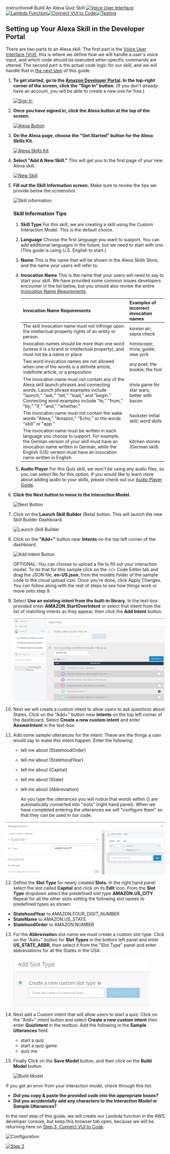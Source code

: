 instructions# Build An Alexa Quiz Skill
[![Voice User Interface](https://m.media-amazon.com/images/G/01/mobile-apps/dex/alexa/alexa-skills-kit/tutorials/navigation/1-on._TTH_.png)](1-voice-user-interface.md)[![Lambda Function](https://m.media-amazon.com/images/G/01/mobile-apps/dex/alexa/alexa-skills-kit/tutorials/navigation/2-off._TTH_.png)](2-lambda-function.md)[![Connect VUI to Code](https://m.media-amazon.com/images/G/01/mobile-apps/dex/alexa/alexa-skills-kit/tutorials/navigation/3-off._TTH_.png)](3-connect-vui-to-code.md)[![Testing](https://m.media-amazon.com/images/G/01/mobile-apps/dex/alexa/alexa-skills-kit/tutorials/navigation/4-off._TTH_.png)](4-testing.md)

## Setting up Your Alexa Skill in the Developer Portal

There are two parts to an Alexa skill. The first part is the [Voice User Interface (VUI)](https://developer.amazon.com/public/solutions/alexa/alexa-skills-kit/docs/defining-the-voice-interface), this is where we define how we will handle a user's voice input, and which code should be executed when specific commands are uttered.  The second part is the actual code logic for our skill, and we will handle that in [the next step](/instructions/2-lambda-function.md) of this guide.

1.  **To get started, go to the [Amazon Developer Portal](http://developer.amazon.com).  In the top-right corner of the screen, click the "Sign In" button.**
(If you don't already have an account, you will be able to create a new one for free.)

    [![Sign In](https://m.media-amazon.com/images/G/01/mobile-apps/dex/alexa/alexa-skills-kit/tutorials/general/1-1-developer-portal._TTH_.png)](http://developer.amazon.com)

2.  **Once you have signed in, click the Alexa button at the top of the screen.**

    [![Alexa Button](https://m.media-amazon.com/images/G/01/mobile-apps/dex/alexa/alexa-skills-kit/tutorials/general/1-2-alexa-button._TTH_.png)](https://developer.amazon.com/edw/home.html#/)

3.  **On the Alexa page, choose the "Get Started" button for the Alexa Skills Kit.**

    [![Alexa Skills Kit](https://m.media-amazon.com/images/G/01/mobile-apps/dex/alexa/alexa-skills-kit/tutorials/general/1-3-alexa-skills-kit._TTH_.png)](https://developer.amazon.com/edw/home.html#/skills/list)

4.  **Select "Add A New Skill."** This will get you to the first page of your new Alexa skill.

    [![New Skill](https://m.media-amazon.com/images/G/01/mobile-apps/dex/alexa/alexa-skills-kit/tutorials/general/1-4-add-a-new-skill._TTH_.png)](https://developer.amazon.com/edw/home.html#/skill/create/)

5.  **Fill out the Skill Information screen.**  Make sure to review the tips we provide below the screenshot.

    ![Skill information](https://m.media-amazon.com/images/G/01/mobile-apps/dex/alexa/alexa-skills-kit/tutorials/general/1-5-skill-information._TTH_.png)

    ### Skill Information Tips
    1.  **Skill Type** For this skill, we are creating a skill using the Custom Interaction Model.  This is the default choice.

    2.  **Language** Choose the first language you want to support.  You can add additional languages in the future, but we need to start with one.  (This guide is using U.S. English to start.)

    3.  **Name** This is the name that will be shown in the Alexa Skills Store, and the name your users will refer to.

    4.  **Invocation Name** This is the name that your users will need to say to start your skill.  We have provided some common issues developers encounter in the list below, but you should also review the entire [Invocation Name Requirements](https://developer.amazon.com/public/solutions/alexa/alexa-skills-kit/docs/choosing-the-invocation-name-for-an-alexa-skill).

        | Invocation Name Requirements | Examples of incorrect invocation names |
        | ---------------------------- | -------------------------------------- |
        | The skill invocation name must not infringe upon the intellectual property rights of an entity or person. | korean air; septa check |
        | Invocation names should be more than one word (unless it is a brand or intellectual property), and must not be a name or place | horoscope; trivia; guide; new york |
        | Two word invocation names are not allowed when one of the words is a definite article, indefinite article, or a preposition | any poet; the bookie; the fool |
        | The invocation name must not contain any of the Alexa skill launch phrases and connecting words.  Launch phrase examples include "launch," "ask," "tell," "load," and "begin."  Connecting word examples include "to," "from," "by," "if," "and," "whether." | trivia game for star wars; better with bacon |
        | The invocation name must not contain the wake words "Alexa," "Amazon," "Echo," or the words "skill" or "app." | hackster initial skill; word skills |
        | The invocation name must be written in each language you choose to support.  For example, the German version of your skill must have an invocation name written in German, while the English (US) version must have an invocation name written in English. | kitchen stories (German skill) |

    5.  **Audio Player** For this Quiz skill, we won't be using any audio files, so you can select No for this option.  If you would like to learn more about adding audio to your skills, please check out our [Audio Player Guide](https://github.com/alexa/skill-sample-nodejs-audio-player).

6.  **Click the Next button to move to the Interaction Model.**

    ![Next Button](https://m.media-amazon.com/images/G/01/mobile-apps/dex/alexa/alexa-skills-kit/tutorials/general/1-6-next-button._TTH_.png)

7.  Click on the **Launch Skill Builder** (Beta) button. This will launch the new Skill Builder Dashboard.

    ![Launch Skill Builder](https://m.media-amazon.com/images/G/01/mobile-apps/dex/alexa/alexa-skills-kit/tutorials/general/1-7-skill-builder-launch._TTH_.png)

8.  Click on the **"Add+"** button near **Intents** on the top left corner of the dashboard.

    ![Add Intent Button](https://m.media-amazon.com/images/G/01/mobile-apps/dex/alexa/alexa-skills-kit/tutorials/general/1-8-intents-button._TTH_.png)

    OPTIONAL: You can choose to upload a file to fill out your interaction model. To do that for this sample click on the </> Code Editor tab and drag the JSON file, **en-US.json**, from the models folder of the sample code to the cloud upload icon. Once you're done, click Apply Changes. You can follow along with the rest of steps to see how things work or move onto step 9.

9.  Select **Use an existing intent from the built-in library**. In the text-box provided enter **AMAZON.StartOverIntent** or select that intent from the list of matching intents as they appear, then click the **Add Intent** button.

    ![Built In Intent](1-voice-user-interface-fig1.png)

10. Next we will create a custom intent to allow users to ask questions about States. Click on the "Add+" button near **Intents** on the top left corner of the dashboard. Select **Create a new custom intent** and enter **AnswerIntent** in the text-box.

11. Add some sample utterances for the intent.  These are the things a user would say to make this intent happen.  Enter the following:

    * tell me about {StatehoodOrder}
    * tell me about {StatehoodYear}
    * tell me about {Capital}
    * tell me about {State}
    * tell me about {Abbreviation}


      As you type the utterances you will notice that words within {} are automatically converted into "slots" (right hand panel). When we have completed entering the utterances we will "configure them" so that they can be used in our code.


  ![Slots](1-voice-user-interface-fig3.png)

12. Define the **Slot Type** for newly created **Slots**. In the right hand panel select the slot called **Capital** and click on its **Edit** icon. From the **Slot Type** dropdown select the predefined slot type **AMAZON.US_CITY**.  Repeat for all the other slots setting the following slot names to predefined types as shown:

  * **StatehoodYear**  to AMAZON.FOUR_DIGIT_NUMBER
  * **StateName** to AMAZON.US_STATE
  * **StatehoodOrder** to AMAZON.NUMBER
13. For the **Abbreviation** slot name we must create a custom slot type. Click on the "Add+" button for **Slot Types** in the bottom left panel and enter **US_STATE_ABBR**, then select it from the "Slot Type" panel and enter abbreviations for all the States in the USA.

    ![Create Custom Slot](1-voice-user-interface-fig4.png)

14. Next add a Custom intent that will allow users to start a quiz. Click on the "Add+" intent button and select **Create a new custom intent** then enter **QuizIntent** in the textbox. Add the following in the **Sample Utterances** field:

    * start a quiz
    * start a quiz game
    * quiz me

15. Finally Click on the **Save Model** button, and then click on the **Build Model** button.

    ![Build Model](https://m.media-amazon.com/images/G/01/mobile-apps/dex/alexa/alexa-skills-kit/tutorials/general/1-12-skill-builder-build-save-model._TTH_.png)

 If you get an error from your interaction model, check through this list:
 * **Did you copy & paste the provided code into the appropriate boxes?**
 * **Did you accidentally add any characters to the Interaction Model or Sample Utterances?**

 In the next step of this guide, we will create our Lambda function in the AWS developer console, but keep this browser tab open, because we will be returning here on [Step 3: Connect VUI to Code](3-connect-vui-to-code.md).

  ![Configuration](https://m.media-amazon.com/images/G/01/mobile-apps/dex/alexa/alexa-skills-kit/tutorials/general/1-13-skill-builder-configuration.png)

[![Step 2](https://m.media-amazon.com/images/G/01/mobile-apps/dex/alexa/alexa-skills-kit/tutorials/general/buttons/button_next_lambda_function._TTH_.png)](2-lambda-function.md)
